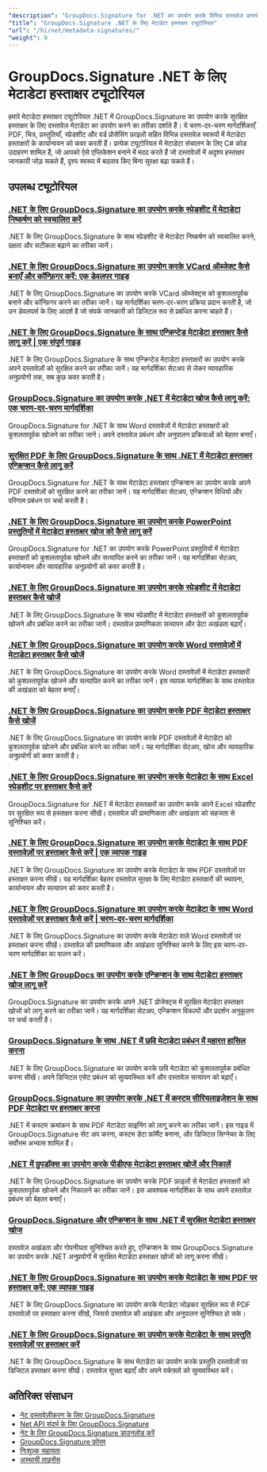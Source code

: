 ```yaml
---
"description": "GroupDocs.Signature for .NET का उपयोग करके विभिन्न दस्तावेज़ प्रारूपों में छिपे हुए मेटाडेटा हस्ताक्षरों को लागू करने के लिए पूर्ण ट्यूटोरियल।"
"title": "GroupDocs.Signature .NET के लिए मेटाडेटा हस्ताक्षर ट्यूटोरियल"
"url": "/hi/net/metadata-signatures/"
"weight": 9
---
```


# GroupDocs.Signature .NET के लिए मेटाडेटा हस्ताक्षर ट्यूटोरियल

हमारे मेटाडेटा हस्ताक्षर ट्यूटोरियल .NET में GroupDocs.Signature का उपयोग करके सुरक्षित हस्ताक्षर के लिए दस्तावेज़ मेटाडेटा का उपयोग करने का तरीका दर्शाते हैं। ये चरण-दर-चरण मार्गदर्शिकाएँ PDF, चित्र, प्रस्तुतियाँ, स्प्रेडशीट और वर्ड प्रोसेसिंग फ़ाइलों सहित विभिन्न दस्तावेज़ स्वरूपों में मेटाडेटा हस्ताक्षरों के कार्यान्वयन को कवर करती हैं। प्रत्येक ट्यूटोरियल में मेटाडेटा संचालन के लिए C# कोड उदाहरण शामिल हैं, जो आपको ऐसे एप्लिकेशन बनाने में मदद करते हैं जो दस्तावेज़ों में अदृश्य हस्ताक्षर जानकारी जोड़ सकते हैं, दृश्य स्वरूप में बदलाव किए बिना सुरक्षा बढ़ा सकते हैं।

## उपलब्ध ट्यूटोरियल

### [.NET के लिए GroupDocs.Signature का उपयोग करके स्प्रेडशीट में मेटाडेटा निष्कर्षण को स्वचालित करें](./automate-metadata-extraction-groupdocs-signature-net/)
.NET के लिए GroupDocs.Signature के साथ स्प्रेडशीट से मेटाडेटा निष्कर्षण को स्वचालित करने, दक्षता और सटीकता बढ़ाने का तरीका जानें।

### [.NET के लिए GroupDocs.Signature का उपयोग करके VCard ऑब्जेक्ट कैसे बनाएँ और कॉन्फ़िगर करें: एक डेवलपर गाइड](./create-configure-vcard-groupdocs-signature-dotnet/)
.NET के लिए GroupDocs.Signature का उपयोग करके VCard ऑब्जेक्ट्स को कुशलतापूर्वक बनाने और कॉन्फ़िगर करने का तरीका जानें। यह मार्गदर्शिका चरण-दर-चरण प्रक्रिया प्रदान करती है, जो उन डेवलपर्स के लिए आदर्श है जो संपर्क जानकारी को डिजिटल रूप से प्रबंधित करना चाहते हैं।

### [.NET के लिए GroupDocs.Signature के साथ एन्क्रिप्टेड मेटाडेटा हस्ताक्षर कैसे लागू करें | एक संपूर्ण गाइड](./encrypted-metadata-signatures-groupdocs-signature-dotnet/)
.NET के लिए GroupDocs.Signature के साथ एन्क्रिप्टेड मेटाडेटा हस्ताक्षरों का उपयोग करके अपने दस्तावेज़ों को सुरक्षित करने का तरीका जानें। यह मार्गदर्शिका सेटअप से लेकर व्यावहारिक अनुप्रयोगों तक, सब कुछ कवर करती है।

### [GroupDocs.Signature का उपयोग करके .NET में मेटाडेटा खोज कैसे लागू करें: एक चरण-दर-चरण मार्गदर्शिका](./implement-metadata-search-net-groupdocs-signature-guide/)
GroupDocs.Signature for .NET के साथ Word दस्तावेज़ों में मेटाडेटा हस्ताक्षरों को कुशलतापूर्वक खोजने का तरीका जानें। अपने दस्तावेज़ प्रबंधन और अनुपालन प्रक्रियाओं को बेहतर बनाएँ।

### [सुरक्षित PDF के लिए GroupDocs.Signature के साथ .NET में मेटाडेटा हस्ताक्षर एन्क्रिप्शन कैसे लागू करें](./groupdocs-signature-net-metadata-encryption/)
GroupDocs.Signature for .NET के साथ मेटाडेटा हस्ताक्षर एन्क्रिप्शन का उपयोग करके अपने PDF दस्तावेज़ों को सुरक्षित करने का तरीका जानें। यह मार्गदर्शिका सेटअप, एन्क्रिप्शन विधियों और परिणाम प्रबंधन पर चर्चा करती है।

### [.NET के लिए GroupDocs.Signature का उपयोग करके PowerPoint प्रस्तुतियों में मेटाडेटा हस्ताक्षर खोज को कैसे लागू करें](./implement-metadata-signature-search-groupdocs-net/)
GroupDocs.Signature for .NET का उपयोग करके PowerPoint प्रस्तुतियों में मेटाडेटा हस्ताक्षरों को कुशलतापूर्वक खोजने और सत्यापित करने का तरीका जानें। यह मार्गदर्शिका सेटअप, कार्यान्वयन और व्यावहारिक अनुप्रयोगों को कवर करती है।

### [.NET के लिए GroupDocs.Signature का उपयोग करके स्प्रेडशीट में मेटाडेटा हस्ताक्षर कैसे खोजें](./search-metadata-signatures-spreadsheets-groupdocs-dotnet/)
.NET के लिए GroupDocs.Signature के साथ स्प्रेडशीट में मेटाडेटा हस्ताक्षरों को कुशलतापूर्वक खोजने और प्रबंधित करने का तरीका जानें। दस्तावेज़ प्रामाणिकता सत्यापन और डेटा अखंडता बढ़ाएँ।

### [.NET के लिए GroupDocs.Signature का उपयोग करके Word दस्तावेज़ों में मेटाडेटा हस्ताक्षर कैसे खोजें](./search-metadata-signatures-word-groupdocs-signature-net/)
.NET के लिए GroupDocs.Signature का उपयोग करके Word दस्तावेज़ों में मेटाडेटा हस्ताक्षरों को कुशलतापूर्वक खोजने और सत्यापित करने का तरीका जानें। इस व्यापक मार्गदर्शिका के साथ दस्तावेज़ की अखंडता को बेहतर बनाएँ।

### [.NET के लिए GroupDocs.Signature का उपयोग करके PDF मेटाडेटा हस्ताक्षर कैसे खोजें](./master-pdf-metadata-search-groupdocs-signature-dotnet/)
.NET के लिए GroupDocs.Signature का उपयोग करके PDF दस्तावेज़ों में मेटाडेटा को कुशलतापूर्वक खोजने और प्रबंधित करने का तरीका जानें। यह मार्गदर्शिका सेटअप, खोज और व्यावहारिक अनुप्रयोगों को कवर करती है।

### [.NET के लिए GroupDocs.Signature का उपयोग करके मेटाडेटा के साथ Excel स्प्रेडशीट पर हस्ताक्षर कैसे करें](./sign-excel-metadata-groupdocs-net/)
GroupDocs.Signature for .NET में मेटाडेटा हस्ताक्षरों का उपयोग करके अपने Excel स्प्रेडशीट पर सुरक्षित रूप से हस्ताक्षर करना सीखें। दस्तावेज़ की प्रामाणिकता और अखंडता को सहजता से सुनिश्चित करें।

### [.NET के लिए GroupDocs.Signature का उपयोग करके मेटाडेटा के साथ PDF दस्तावेज़ों पर हस्ताक्षर कैसे करें | एक व्यापक गाइड](./sign-pdf-metadata-groupdocs-signature-net/)
.NET के लिए GroupDocs.Signature का उपयोग करके मेटाडेटा के साथ PDF दस्तावेज़ों पर हस्ताक्षर करना सीखें। यह मार्गदर्शिका बेहतर दस्तावेज़ सुरक्षा के लिए मेटाडेटा हस्ताक्षरों की स्थापना, कार्यान्वयन और सत्यापन को कवर करती है।

### [.NET के लिए GroupDocs.Signature का उपयोग करके मेटाडेटा के साथ Word दस्तावेज़ों पर हस्ताक्षर कैसे करें | चरण-दर-चरण मार्गदर्शिका](./sign-word-docs-metadata-groupdocs-signature-net/)
.NET के लिए GroupDocs.Signature का उपयोग करके मेटाडेटा वाले Word दस्तावेज़ों पर हस्ताक्षर करना सीखें। दस्तावेज़ की प्रामाणिकता और अखंडता सुनिश्चित करने के लिए इस चरण-दर-चरण मार्गदर्शिका का पालन करें।

### [.NET के लिए GroupDocs का उपयोग करके एन्क्रिप्शन के साथ मेटाडेटा हस्ताक्षर खोज लागू करें](./groupdocs-signature-metadata-search-encryption-net/)
GroupDocs.Signature का उपयोग करके अपने .NET प्रोजेक्ट्स में सुरक्षित मेटाडेटा हस्ताक्षर खोजों को लागू करने का तरीका जानें। यह मार्गदर्शिका सेटअप, एन्क्रिप्शन विकल्पों और प्रदर्शन अनुकूलन पर चर्चा करती है।

### [GroupDocs.Signature के साथ .NET में छवि मेटाडेटा प्रबंधन में महारत हासिल करना](./mastering-image-metadata-groupdocs-signature-net/)
.NET के लिए GroupDocs.Signature का उपयोग करके छवि मेटाडेटा को कुशलतापूर्वक प्रबंधित करना सीखें। अपने डिजिटल एसेट प्रबंधन को सुव्यवस्थित करें और दस्तावेज़ सत्यापन को बढ़ाएँ।

### [GroupDocs.Signature का उपयोग करके .NET में कस्टम सीरियलाइज़ेशन के साथ PDF मेटाडेटा पर हस्ताक्षर करना](./pdf-metadata-signing-custom-serialization-net/)
.NET में कस्टम क्रमांकन के साथ PDF मेटाडेटा साइनिंग को लागू करने का तरीका जानें। इस गाइड में GroupDocs.Signature सेट अप करना, कस्टम डेटा फ़ॉर्मैट बनाना, और डिजिटल सिग्नेचर के लिए सर्वोत्तम अभ्यास शामिल हैं।

### [.NET में ग्रुपडॉक्स का उपयोग करके पीडीएफ मेटाडेटा हस्ताक्षर खोजें और निकालें](./search-pdf-metadata-signatures-groupdocs-dotnet/)
.NET के लिए GroupDocs.Signature का उपयोग करके PDF फ़ाइलों से मेटाडेटा हस्ताक्षरों को कुशलतापूर्वक खोजने और निकालने का तरीका जानें। इस आवश्यक मार्गदर्शिका के साथ अपने दस्तावेज़ प्रबंधन को बेहतर बनाएँ।

### [GroupDocs.Signature और एन्क्रिप्शन के साथ .NET में सुरक्षित मेटाडेटा हस्ताक्षर खोज](./groupdocs-signature-net-encryption-metadata-search/)
दस्तावेज़ अखंडता और गोपनीयता सुनिश्चित करते हुए, एन्क्रिप्शन के साथ GroupDocs.Signature का उपयोग करके .NET अनुप्रयोगों में सुरक्षित मेटाडेटा हस्ताक्षर खोजों को लागू करना सीखें।

### [.NET के लिए GroupDocs.Signature का उपयोग करके मेटाडेटा के साथ PDF पर हस्ताक्षर करें: एक व्यापक गाइड](./sign-pdf-metadata-groupdocs-signature-dotnet/)
.NET के लिए GroupDocs.Signature का उपयोग करके मेटाडेटा जोड़कर सुरक्षित रूप से PDF दस्तावेज़ों पर हस्ताक्षर करना सीखें, जिससे दस्तावेज़ की अखंडता और अनुपालन सुनिश्चित हो सके।

### [.NET के लिए GroupDocs.Signature का उपयोग करके मेटाडेटा के साथ प्रस्तुति दस्तावेज़ों पर हस्ताक्षर करें](./sign-presentation-metadata-groupdocs-signature-net/)
.NET के लिए GroupDocs.Signature के साथ मेटाडेटा का उपयोग करके प्रस्तुति दस्तावेज़ों पर डिजिटल हस्ताक्षर करना सीखें। दस्तावेज़ सुरक्षा बढ़ाएँ और अपने वर्कफ़्लो को सुव्यवस्थित करें।

## अतिरिक्त संसाधन

- [नेट दस्तावेज़ीकरण के लिए GroupDocs.Signature](https://docs.groupdocs.com/signature/net/)
- [Net API संदर्भ के लिए GroupDocs.Signature](https://reference.groupdocs.com/signature/net/)
- [नेट के लिए GroupDocs.Signature डाउनलोड करें](https://releases.groupdocs.com/signature/net/)
- [GroupDocs.Signature फ़ोरम](https://forum.groupdocs.com/c/signature)
- [निःशुल्क सहायता](https://forum.groupdocs.com/)
- [अस्थायी लाइसेंस](https://purchase.groupdocs.com/temporary-license/)